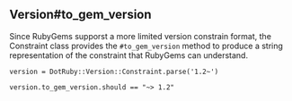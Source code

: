 ## Version#to_gem_version

Since RubyGems supporst a more limited version constrain format, the
Constraint class provides the `#to_gem_version` method to produce
a string representation of the constraint that RubyGems can understand.

    version = DotRuby::Version::Constraint.parse('1.2~')

    version.to_gem_version.should == "~> 1.2"


